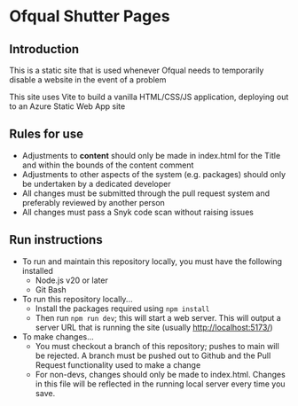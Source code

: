 # Ofqual Shutter Pages

## Introduction

This is a static site that is used whenever Ofqual needs to temporarily disable a website in the event of a problem

This site uses Vite to build a vanilla HTML/CSS/JS application, deploying out to an Azure Static Web App site

## Rules for use

- Adjustments to **content** should only be made in index.html for the Title and within the bounds of the content comment
- Adjustments to other aspects of the system (e.g. packages) should only be undertaken by a dedicated developer
- All changes must be submitted through the pull request system and preferably reviewed by another person
- All changes must pass a Snyk code scan without raising issues

## Run instructions

- To run and maintain this repository locally, you must have the following installed
    - Node.js v20 or later
    - Git Bash
- To run this repository locally...
    - Install the packages required using `npm install`
    - Then run `npm run dev`; this will start a web server. This will output a server URL that is running the site (usually [http://localhost:5173/](http://localhost:5173/))
- To make changes...
    - You must checkout a branch of this repository; pushes to main will be rejected. A branch must be pushed out to Github and the Pull Request functionality used to make a change
    - For non-devs, changes should only be made to index.html. Changes in this file will be reflected in the running local server every time you save.